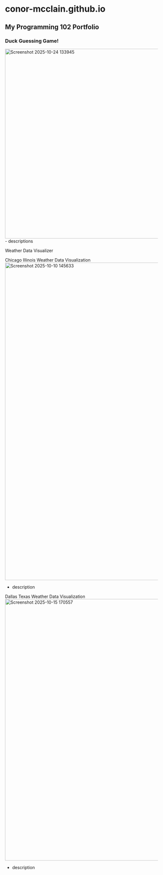 # conor-mcclain.github.io

## My Programming 102 Portfolio

### Duck Guessing Game!
<img width="1227" height="623" alt="Screenshot 2025-10-24 133945" src="https://github.com/user-attachments/assets/49cfa036-736f-40b3-9965-4b522ec2dd73" />
- descriptions

Weather Data Visualizer

Chicago Illinois Weather Data Visualization
<img width="1230" height="1043" alt="Screenshot 2025-10-10 145633" src="https://github.com/user-attachments/assets/e7d5e253-8cbd-47e8-accf-2fecc1f0bcab" />
- description

Dallas Texas Weather Data Visualization
<img width="1237" height="859" alt="Screenshot 2025-10-15 170557" src="https://github.com/user-attachments/assets/f645d901-e1fa-4875-be01-88183838875b" />
- description
